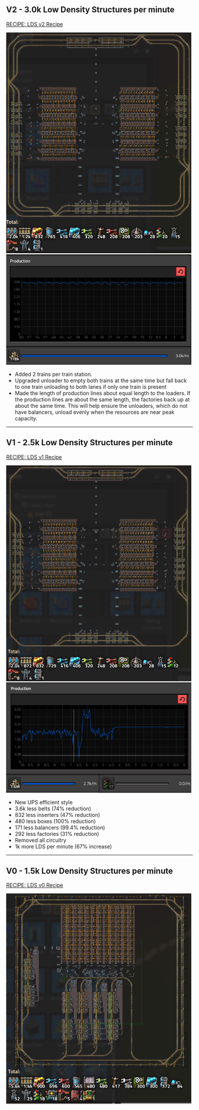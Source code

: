 ## V2 - 3.0k Low Density Structures per minute

<a href="LDS v2 Recipe.txt">RECIPE: LDS v2 Recipe</a>

<img src="LDS v2 Recipe.png" alt="LDS v2 Recipe" width="500" height="">
<img src="LDS v2 Graph.png" alt="LDS v2 Graph" width="500" height="">

- Added 2 trains per train station.  
- Upgraded unloader to empty both trains at the same time but fall back to one train unloading to both lanes if only one train is present
- Made the length of production lines about equal length to the loaders.  If the production lines are about the same length, the factories back up at about the same time.  This will help ensure the unloaders, which do not have balancers, unload evenly when the resources are near peak capacity.

---

## V1 - 2.5k Low Density Structures per minute

<a href="LDS v1 Recipe.txt">RECIPE: LDS v1 Recipe</a>

<img src="LDS v1 Recipe.png" alt="LDS v1 Recipe" width="500" height="">
<img src="LDS v1 Graph.png" alt="LDS v1 Graph" width="500" height="">

- New UPS efficient style
- 3.6k less belts (74% reduction)
- 832 less inserters (47% reduction)
- 480 less boxes (100% reduction)
- 171 less balancers (99.4% reduction)
- 292 less factories (31% reduction)
- Removed all circuitry
- 1k more LDS per minute (67% increase)

---

## V0 - 1.5k Low Density Structures per minute
<a href="LDS v0 Recipe.txt">RECIPE: LDS v0 Recipe</a>

<img src="LDS v0 Recipe.png" alt="LDS v0 Recipe" width="500" height="">
